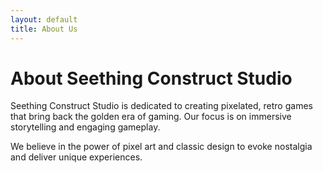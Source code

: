```yaml
---
layout: default
title: About Us
---
```


# About Seething Construct Studio

Seething Construct Studio is dedicated to creating pixelated, retro games that bring back the golden era of gaming. Our focus is on immersive storytelling and engaging gameplay.

We believe in the power of pixel art and classic design to evoke nostalgia and deliver unique experiences.
